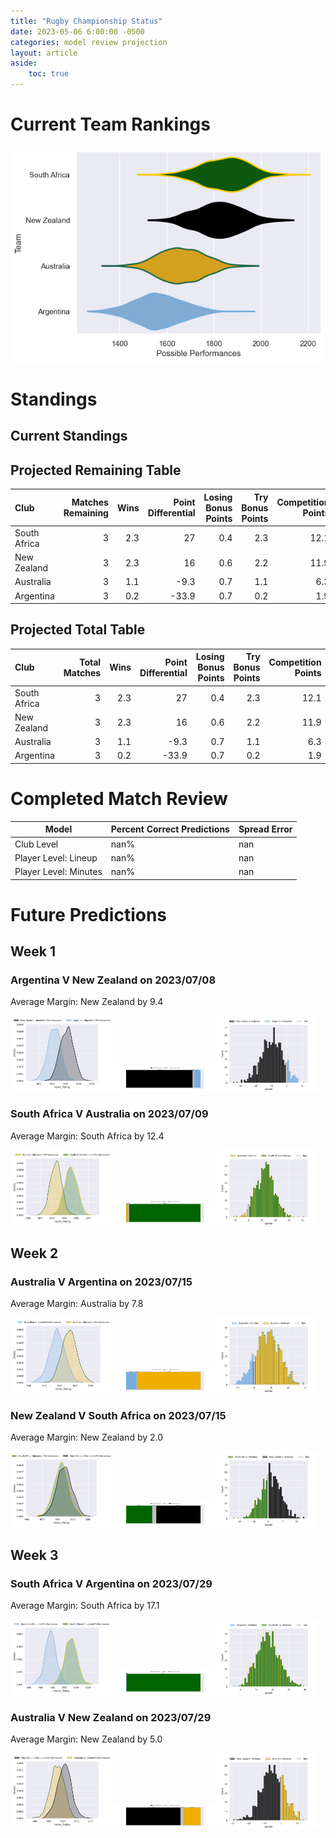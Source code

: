 ```yaml
---  
title: "Rugby Championship Status"  
date: 2023-05-06 6:00:00 -0500  
categories: model review projection  
layout: article  
aside:  
    toc: true  
---
```

# Current Team Rankings


![Club Rankings](plots/rankings_Rugby-Championship-2023.png)
# Standings

## Current Standings






## Projected Remaining Table


| Club         |   Matches Remaining |   Wins |   Point Differential |   Losing Bonus Points |   Try Bonus Points |   Competition Points |
|:-------------|--------------------:|-------:|---------------------:|----------------------:|-------------------:|---------------------:|
| South Africa |                   3 |    2.3 |                 27   |                   0.4 |                2.3 |                 12.1 |
| New Zealand  |                   3 |    2.3 |                 16   |                   0.6 |                2.2 |                 11.9 |
| Australia    |                   3 |    1.1 |                 -9.3 |                   0.7 |                1.1 |                  6.3 |
| Argentina    |                   3 |    0.2 |                -33.9 |                   0.7 |                0.2 |                  1.9 |



## Projected Total Table


| Club         |   Total Matches |   Wins |   Point Differential |   Losing Bonus Points |   Try Bonus Points |   Competition Points |
|:-------------|----------------:|-------:|---------------------:|----------------------:|-------------------:|---------------------:|
| South Africa |               3 |    2.3 |                 27   |                   0.4 |                2.3 |                 12.1 |
| New Zealand  |               3 |    2.3 |                 16   |                   0.6 |                2.2 |                 11.9 |
| Australia    |               3 |    1.1 |                 -9.3 |                   0.7 |                1.1 |                  6.3 |
| Argentina    |               3 |    0.2 |                -33.9 |                   0.7 |                0.2 |                  1.9 |



# Completed Match Review


| Model | Percent Correct Predictions | Spread Error |
| ------ | ------ | ------ |
| Club Level | nan% | nan |
| Player Level: Lineup | nan% | nan |
| Player Level: Minutes | nan% | nan |


# Future Predictions

## Week 1

### Argentina V New Zealand on 2023/07/08


Average Margin: New Zealand by 9.4

<p float="left">
<img src="plots/performances_Argentina_V_New Zealand_1.png" width="32%" />
<img src="plots/resultbar_Argentina_V_New Zealand_1.png" width="32%" />
<img src="plots/spreads_Argentina_V_New Zealand_1.png" width="32%" />
</p>

### South Africa V Australia on 2023/07/09


Average Margin: South Africa by 12.4

<p float="left">
<img src="plots/performances_South Africa_V_Australia_1.png" width="32%" />
<img src="plots/resultbar_South Africa_V_Australia_1.png" width="32%" />
<img src="plots/spreads_South Africa_V_Australia_1.png" width="32%" />
</p>

## Week 2

### Australia V Argentina on 2023/07/15


Average Margin: Australia by 7.8

<p float="left">
<img src="plots/performances_Australia_V_Argentina_2.png" width="32%" />
<img src="plots/resultbar_Australia_V_Argentina_2.png" width="32%" />
<img src="plots/spreads_Australia_V_Argentina_2.png" width="32%" />
</p>

### New Zealand V South Africa on 2023/07/15


Average Margin: New Zealand by 2.0

<p float="left">
<img src="plots/performances_New Zealand_V_South Africa_2.png" width="32%" />
<img src="plots/resultbar_New Zealand_V_South Africa_2.png" width="32%" />
<img src="plots/spreads_New Zealand_V_South Africa_2.png" width="32%" />
</p>

## Week 3

### South Africa V Argentina on 2023/07/29


Average Margin: South Africa by 17.1

<p float="left">
<img src="plots/performances_South Africa_V_Argentina_3.png" width="32%" />
<img src="plots/resultbar_South Africa_V_Argentina_3.png" width="32%" />
<img src="plots/spreads_South Africa_V_Argentina_3.png" width="32%" />
</p>

### Australia V New Zealand on 2023/07/29


Average Margin: New Zealand by 5.0

<p float="left">
<img src="plots/performances_Australia_V_New Zealand_3.png" width="32%" />
<img src="plots/resultbar_Australia_V_New Zealand_3.png" width="32%" />
<img src="plots/spreads_Australia_V_New Zealand_3.png" width="32%" />
</p>
